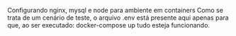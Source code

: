 Configurando nginx, mysql e node para ambiente em containers
Como se trata de um cenário de teste, o arquivo .env está presente aqui apenas para que, ao ser executado: docker-compose up 
tudo esteja funcionando.
